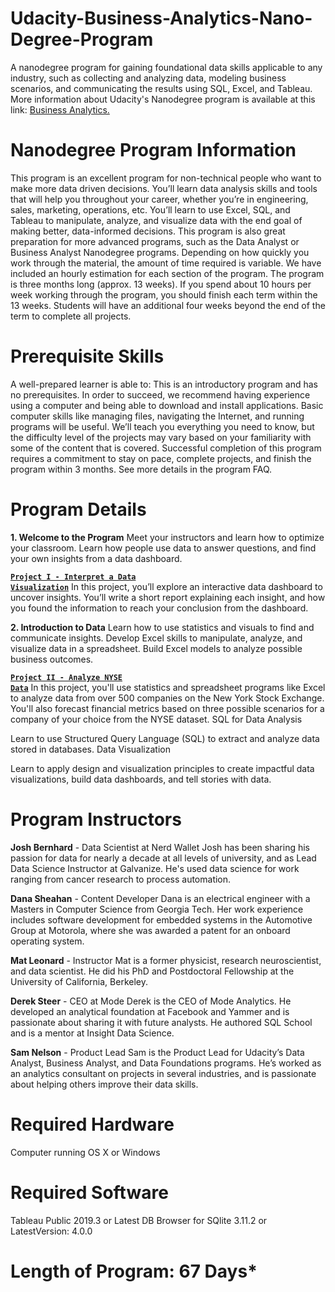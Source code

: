 # Udacity-Business-Analytics-Nano-Degree-Program
A nanodegree program for gaining foundational data skills applicable to any industry, such as collecting and analyzing data, modeling business scenarios, and communicating the results using SQL, Excel, and Tableau.
More information about Udacity's Nanodegree program is available at this link: <a href="https://www.udacity.com/course/business-analytics-nanodegree--nd098" rel="nofollow">Business Analytics.</a>


# Nanodegree Program Information 
This program is an excellent program for non-technical people who want to make more data driven decisions.
You’ll learn data analysis skills and tools that will help you throughout your career, whether you’re in
engineering, sales, marketing, operations, etc. You’ll learn to use Excel, SQL, and Tableau to manipulate,
analyze, and visualize data with the end goal of making better, data-informed decisions. This program is also
great preparation for more advanced programs, such as the Data Analyst or Business Analyst Nanodegree
programs. Depending on how quickly you work through the material, the amount of time required is variable.
We have included an hourly estimation for each section of the program. The program is three months long
(approx. 13 weeks). If you spend about 10 hours per week working through the program, you should finish
each term within the 13 weeks. Students will have an additional four weeks beyond the end of the term to
complete all projects.

# Prerequisite Skills
A well-prepared learner is able to:
This is an introductory program and has no prerequisites. In order to succeed, we recommend having
experience using a computer and being able to download and install applications.
Basic computer skills like managing files, navigating the Internet, and running programs will be useful.
We’ll teach you everything you need to know, but the difficulty level of the projects may vary based on
your familiarity with some of the content that is covered.
Successful completion of this program requires a commitment to stay on pace, complete projects,
and finish the program within 3 months. See more details in the program FAQ.

# Program Details
**1. Welcome to the Program**
Meet your instructors and learn how to optimize your classroom. Learn how people use data to answer questions, and find your own insights from a data dashboard.

<a href="www.github.com"><code>**Project I - Interpret a Data Visualization**</code></a>
In this project, you’ll explore an interactive data dashboard to uncover insights. You’ll write a short report explaining each insight, and how you found the information to reach your conclusion from the dashboard.

**2. Introduction to Data**
Learn how to use statistics and visuals to find and communicate insights. Develop Excel skills to manipulate, analyze, and visualize data in a spreadsheet. Build Excel models to analyze possible business outcomes.

<a href="www.github.com"><code>**Project II - Analyze NYSE Data**</code></a>
In this project, you'll use statistics and spreadsheet programs like Excel to analyze data from over 500 companies on the New York Stock Exchange. You'll also forecast financial metrics based on three possible scenarios for a company of your choice from the NYSE dataset.
SQL for Data Analysis

Learn to use Structured Query Language (SQL) to extract and analyze data stored in databases.
Data Visualization

Learn to apply design and visualization principles to create impactful data visualizations, build data dashboards, and tell stories with data.

# Program Instructors 
**Josh Bernhard** - Data Scientist at Nerd Wallet
Josh has been sharing his passion for data for nearly a decade at all levels of university, and as Lead Data Science Instructor at Galvanize. He's used data science for work ranging from cancer research to process automation.

**Dana Sheahan** - Content Developer
Dana is an electrical engineer with a Masters in Computer Science from Georgia Tech. Her work experience includes software development for embedded systems in the Automotive Group at Motorola, where she was awarded a patent for an onboard operating system.

**Mat Leonard** - Instructor
Mat is a former physicist, research neuroscientist, and data scientist. He did his PhD and Postdoctoral Fellowship at the University of California, Berkeley. 

**Derek Steer** - CEO at Mode
Derek is the CEO of Mode Analytics. He developed an analytical foundation at Facebook and Yammer and is passionate about sharing it with future analysts. He authored SQL School and is a mentor at Insight Data Science.

**Sam Nelson** - Product Lead
Sam is the Product Lead for Udacity’s Data Analyst, Business Analyst, and Data Foundations programs. He’s worked as an analytics consultant on projects in several industries, and is passionate about helping others improve their data skills.

# Required Hardware
Computer running OS X or Windows

# Required Software
Tableau Public 2019.3 or Latest
DB Browser for SQlite 3.11.2 or LatestVersion: 4.0.0

# Length of Program: 67 Days*
